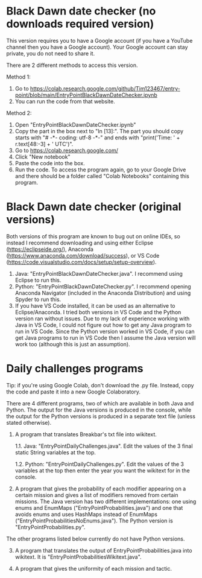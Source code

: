 # Black Dawn date checker (no downloads required version)
This version requires you to have a Google account (if you have a YouTube channel then you have a Google account). Your Google account can stay private, you do not need to share it.

There are 2 different methods to access this version.

Method 1:
1) Go to https://colab.research.google.com/github/Tim123467/entry-point/blob/main/EntryPointBlackDawnDateChecker.ipynb
2) You can run the code from that website.

Method 2:
1) Open "EntryPointBlackDawnDateChecker.ipynb"
2) Copy the part in the box next to "In [13]:". The part you should copy starts with "# -\*- coding: utf-8 -\*-" and ends with "print('Time: ' + r.text[48:-3] + ' UTC')".
3) Go to https://colab.research.google.com/
4) Click "New notebook"
5) Paste the code into the box.
6) Run the code. To access the program again, go to your Google Drive and there should be a folder called "Colab Notebooks" containing this program.

# Black Dawn date checker (original versions)
Both versions of this program are known to bug out on online IDEs, so instead I recommend downloading and using either Eclipse (https://eclipseide.org/), Anaconda (https://www.anaconda.com/download/success), or VS Code (https://code.visualstudio.com/docs/setup/setup-overview).

1) Java: "EntryPointBlackDawnDateChecker.java". I recommend using Eclipse to run this.
2) Python: "EntryPointBlackDawnDateChecker.py". I recommend opening Anaconda Navigator (included in the Anaconda Distribution) and using Spyder to run this.
3) If you have VS Code installed, it can be used as an alternative to Eclipse/Anaconda. I tried both versions in VS Code and the Python version ran without issues. Due to my lack of experience working with Java in VS Code, I could not figure out how to get any Java program to run in VS Code. Since the Python version worked in VS Code, if you can get Java programs to run in VS Code then I assume the Java version will work too (although this is just an assumption).

# Daily challenges programs
Tip: if you're using Google Colab, don't download the .py file. Instead, copy the code and paste it into a new Google Colaboratory.

There are 4 different programs, two of which are available in both Java and Python. The output for the Java versions is produced in the console, while the output for the Python versions is produced in a separate text file (unless stated otherwise).
1) A program that translates Breakbar's txt file into wikitext.

    1.1. Java: "EntryPointDailyChallenges.java". Edit the values of the 3 final static String variables at the top.

    1.2. Python: "EntryPointDailyChallenges.py". Edit the values of the 3 variables at the top then enter the year you want the wikitext for in the console.

2) A program that gives the probability of each modifier appearing on a certain mission and gives a list of modifiers removed from certain missions. The Java version has two different implementations: one using enums and EnumMaps ("EntryPointProbabilities.java") and one that avoids enums and uses HashMaps instead of EnumMaps ("EntryPointProbabilitiesNoEnums.java"). The Python version is "EntryPointProbabilities.py".

The other programs listed below currently do not have Python versions.

3) A program that translates the output of EntryPointProbabilities.java into wikitext. It is "EntryPointProbabilitiesWikitext.java".

4) A program that gives the uniformity of each mission and tactic.
